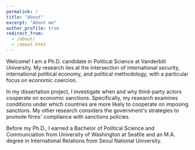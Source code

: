 ```yaml
---
permalink: /
title: "About"
excerpt: "About me"
author_profile: true
redirect_from: 
  - /about/
  - /about.html
---
```


Welcome! I am a Ph.D. candidate in Political Science at Vanderbilt University. My research lies at the intersection of international security, international political economy, and political methodology, with a particular focus on economic coercion.


In my dissertation project, I investigate when and why third-party actors cooperate on economic sanctions. Specifically, my research examines conditions under which countries are more likely to cooperate on imposing sanctions. My other research considers the government's strategies to promote firms' compliance with sanctions policies.


Before my Ph.D., I earned a Bachelor of Political Science and Communciation from University of Washington at Seattle and an M.A. degree in International Relations from Seoul National University.


